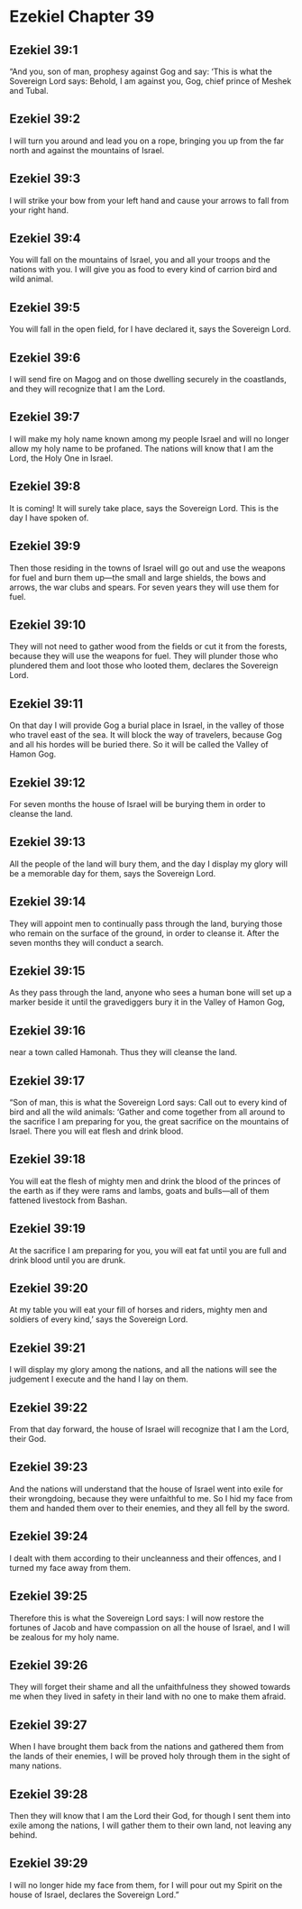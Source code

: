 # Ezekiel Chapter 39

## Ezekiel 39:1
“And you, son of man, prophesy against Gog and say: ‘This is what the Sovereign Lord says: Behold, I am against you, Gog, chief prince of Meshek and Tubal.

## Ezekiel 39:2
I will turn you around and lead you on a rope, bringing you up from the far north and against the mountains of Israel.

## Ezekiel 39:3
I will strike your bow from your left hand and cause your arrows to fall from your right hand.

## Ezekiel 39:4
You will fall on the mountains of Israel, you and all your troops and the nations with you. I will give you as food to every kind of carrion bird and wild animal.

## Ezekiel 39:5
You will fall in the open field, for I have declared it, says the Sovereign Lord.

## Ezekiel 39:6
I will send fire on Magog and on those dwelling securely in the coastlands, and they will recognize that I am the Lord.

## Ezekiel 39:7
I will make my holy name known among my people Israel and will no longer allow my holy name to be profaned. The nations will know that I am the Lord, the Holy One in Israel.

## Ezekiel 39:8
It is coming! It will surely take place, says the Sovereign Lord. This is the day I have spoken of.

## Ezekiel 39:9
Then those residing in the towns of Israel will go out and use the weapons for fuel and burn them up—the small and large shields, the bows and arrows, the war clubs and spears. For seven years they will use them for fuel.

## Ezekiel 39:10
They will not need to gather wood from the fields or cut it from the forests, because they will use the weapons for fuel. They will plunder those who plundered them and loot those who looted them, declares the Sovereign Lord.

## Ezekiel 39:11
On that day I will provide Gog a burial place in Israel, in the valley of those who travel east of the sea. It will block the way of travelers, because Gog and all his hordes will be buried there. So it will be called the Valley of Hamon Gog.

## Ezekiel 39:12
For seven months the house of Israel will be burying them in order to cleanse the land.

## Ezekiel 39:13
All the people of the land will bury them, and the day I display my glory will be a memorable day for them, says the Sovereign Lord.

## Ezekiel 39:14
They will appoint men to continually pass through the land, burying those who remain on the surface of the ground, in order to cleanse it. After the seven months they will conduct a search.

## Ezekiel 39:15
As they pass through the land, anyone who sees a human bone will set up a marker beside it until the gravediggers bury it in the Valley of Hamon Gog,

## Ezekiel 39:16
near a town called Hamonah. Thus they will cleanse the land.

## Ezekiel 39:17
“Son of man, this is what the Sovereign Lord says: Call out to every kind of bird and all the wild animals: ‘Gather and come together from all around to the sacrifice I am preparing for you, the great sacrifice on the mountains of Israel. There you will eat flesh and drink blood.

## Ezekiel 39:18
You will eat the flesh of mighty men and drink the blood of the princes of the earth as if they were rams and lambs, goats and bulls—all of them fattened livestock from Bashan.

## Ezekiel 39:19
At the sacrifice I am preparing for you, you will eat fat until you are full and drink blood until you are drunk.

## Ezekiel 39:20
At my table you will eat your fill of horses and riders, mighty men and soldiers of every kind,’ says the Sovereign Lord.

## Ezekiel 39:21
I will display my glory among the nations, and all the nations will see the judgement I execute and the hand I lay on them.

## Ezekiel 39:22
From that day forward, the house of Israel will recognize that I am the Lord, their God.

## Ezekiel 39:23
And the nations will understand that the house of Israel went into exile for their wrongdoing, because they were unfaithful to me. So I hid my face from them and handed them over to their enemies, and they all fell by the sword.

## Ezekiel 39:24
I dealt with them according to their uncleanness and their offences, and I turned my face away from them.

## Ezekiel 39:25
Therefore this is what the Sovereign Lord says: I will now restore the fortunes of Jacob and have compassion on all the house of Israel, and I will be zealous for my holy name.

## Ezekiel 39:26
They will forget their shame and all the unfaithfulness they showed towards me when they lived in safety in their land with no one to make them afraid.

## Ezekiel 39:27
When I have brought them back from the nations and gathered them from the lands of their enemies, I will be proved holy through them in the sight of many nations.

## Ezekiel 39:28
Then they will know that I am the Lord their God, for though I sent them into exile among the nations, I will gather them to their own land, not leaving any behind.

## Ezekiel 39:29
I will no longer hide my face from them, for I will pour out my Spirit on the house of Israel, declares the Sovereign Lord.”
